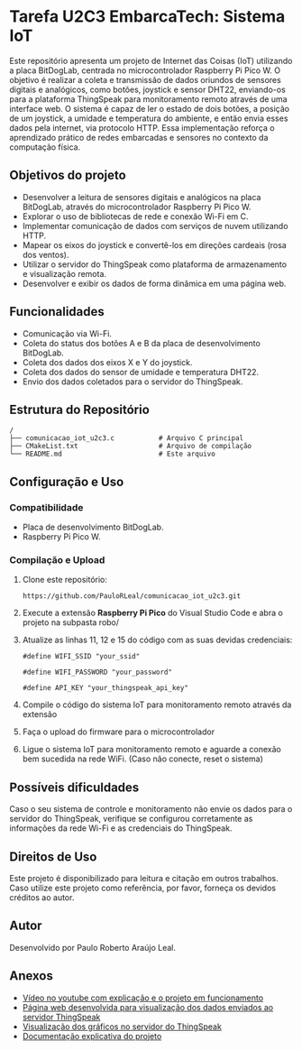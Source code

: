 # Tarefa U2C3 EmbarcaTech: Sistema IoT

Este repositório apresenta um projeto de Internet das Coisas (IoT) utilizando a placa BitDogLab, centrada no microcontrolador Raspberry Pi Pico W. O objetivo é realizar a coleta e transmissão de dados oriundos de sensores digitais e analógicos, como botões, joystick e sensor DHT22, enviando-os para a plataforma ThingSpeak para monitoramento remoto através de uma interface web. O sistema é capaz de ler o estado de dois botões, a posição de um joystick, a umidade e temperatura do ambiente, e então envia esses dados pela internet, via protocolo HTTP. Essa implementação reforça o aprendizado prático de redes embarcadas e sensores no contexto da computação física.

## Objetivos do projeto

- Desenvolver a leitura de sensores digitais e analógicos na placa BitDogLab, através do microcontrolador Raspberry Pi Pico W.
- Explorar o uso de bibliotecas de rede e conexão Wi-Fi em C.
- Implementar comunicação de dados com serviços de nuvem utilizando HTTP.
- Mapear os eixos do joystick e convertê-los em direções cardeais (rosa dos ventos).
- Utilizar o servidor do ThingSpeak como plataforma de armazenamento e visualização remota.
- Desenvolver e exibir os dados de forma dinâmica em uma página web.


## Funcionalidades

- Comunicação via Wi-Fi.
- Coleta do status dos botões A e B da placa de desenvolvimento BitDogLab.
- Coleta dos dados dos eixos X e Y do joystick.
- Coleta dos dados do sensor de umidade e temperatura DHT22.
- Envio dos dados coletados para o servidor do ThingSpeak.


## Estrutura do Repositório
```
/
├── comunicacao_iot_u2c3.c           # Arquivo C principal
├── CMakeList.txt                    # Arquivo de compilação
└── README.md                        # Este arquivo
```

## Configuração e Uso

### Compatibilidade
- Placa de desenvolvimento BitDogLab.
- Raspberry Pi Pico W.

### Compilação e Upload
1. Clone este repositório:
   ```
   https://github.com/PauloRLeal/comunicacao_iot_u2c3.git
   ```
2. Execute a extensão **Raspberry Pi Pico** do Visual Studio Code e abra o projeto na subpasta robo/
3. Atualize as linhas 11, 12 e 15 do código com as suas devidas credenciais:
   ```
   #define WIFI_SSID "your_ssid" 
   ```

   ```
   #define WIFI_PASSWORD "your_password" 
   ```

   ```
   #define API_KEY "your_thingspeak_api_key" 
   ```

4. Compile o código do sistema IoT para monitoramento remoto através da extensão
5. Faça o upload do firmware para o microcontrolador
6. Ligue o sistema IoT para monitoramento remoto e aguarde a conexão bem sucedida na rede WiFi. (Caso não conecte, reset o sistema)


## Possíveis dificuldades
Caso o seu sistema de controle e monitoramento não envie os dados para o servidor do ThingSpeak, verifique se configurou corretamente as informações da rede Wi-Fi e as credenciais do ThingSpeak.


## Direitos de Uso
Este projeto é disponibilizado para leitura e citação em outros trabalhos. Caso utilize este projeto como referência, por favor, forneça os devidos créditos ao autor.

## Autor
Desenvolvido por Paulo Roberto Araújo Leal.

## Anexos
- [Vídeo no youtube com explicação e o projeto em funcionamento](https://youtu.be/eVDgW0HW090?si=Aiii0x1b1JSktnU9)
- [Página web desenvolvida para visualização dos dados enviados ao servidor ThingSpeak](https://v0-real-time-web-app-nu.vercel.app/)
- [Visualização dos gráficos no servidor do ThingSpeak](https://thingspeak.mathworks.com/channels/2952597)
- [Documentação explicativa do projeto](https://docs.google.com/document/d/1QmjtPQbKv75fYgCW9ZC__xgsdDB3R5dtR7qd71a4LPk/edit?usp=sharing)
